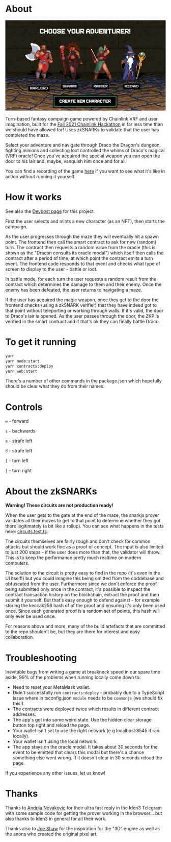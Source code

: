# About

![](./docs/choose-screen.png)

Turn-based fantasy campaign game powered by Chainlink VRF and user imagination, built for the [Fall 2021 Chainlink Hackathon](https://chain.link/hackathon) in far less time than we should have allowed for! Uses zkSNARKs to validate that the user has completed the maze.

Select your adventure and navigate through Draco the Dragon's dungeon, fighting minions and collecting loot controlled the whims of Draco's magical (VRF) oracle! Once you've acquired the special weapon you can open the door to his lair and, maybe, vanquish him once and for all!

You can find a recording of the game [here](./docs/movie.mp4) if you want to see what it's like in action without running it yourself.

# How it works

See also the [Devpost page](https://devpost.com/software/fantasy-campaign) for this project.

First the user selects and mints a new character (as an NFT), then starts the campaign.

As the user progresses through the maze they will eventually hit a spawn point. The frontend then call the smart contract to ask for new (random) turn. The contract then requests a random value from the oracle (this is shown as the "Dracon consults its oracle modal")  which itself then calls the contract after a period of time, at which point the contract emits a turn event. The frontend code responds to that event and checks what type of screen to display to the user - battle or loot.

In battle mode, for each turn the user requests a random result from the contract which determines the damage to them and their enemy. Once the enemy has been defeated, the user returns to navigating a maze.

If the user has acquired the magic weapon, once they get to the door the frontend checks (using a zkSNARK verifier) that they have indeed got to that point without teleporting or working through walls. If it's valid, the door to Draco's lair is opened. As the user passes through the door, the ZKP is verified in the smart contract and if that's ok they can finally battle Draco.

# To get it running

```
yarn
yarn node:start
yarn contracts:deploy
yarn web:start
```

There's a number of other commands in the package.json which hopefully should be clear what they do from their names.

# Controls

`w` - forward

`s` - backwards

`a` - strafe left

`d` - strafe left

`[` - turn left

`]` - turn right

# About the zkSNARKs

**Warning! These circuits are not production ready!**

When the user gets to the gate at the end of the maze, the snarkjs prover validates all their moves to get to that point to determine whether they got there legitimately (a bit like a rollup). You can see what happens in the tests here: [circuits.test.ts](./circuits/circuits.test.ts).

The circuits themselves are fairly rough and don't check for common attacks but should work fine as a proof of concept. The input is also limited to just 200 steps - if the user does more than that, the validator will throw. This is to keep the performance pretty much realtime on modern computers.

The solution to the circuit is pretty easy to find in the repo (it's even in the UI itself!) but you could imagine this being omitted from the coddebase and obfuscated from the user. Furthermore since we don't enforce the proof being submitted only once in the contract, it's possible to inspect the contract transaction history on the blockchain, extract the proof and then submit it yourself. But that's easy enough to defend against - for example storing the keccak256 hash of of the proof and ensuring it's only been used once. Since each generated proof is a random set of points, this hash will only ever be used once.

For reasons above and more, many of the build artefacts that are committed to the repo shouldn't be, but they are there for interest and easy collaboration.

# Troubleshooting

Inevitable bugs from writing a game at breakneck speed in our spare time aside, 99% of the problems when running locally come down to:

- Need to reset your MetaMask wallet.
- Didn't successfully run `contracts:deploy` - probably due to a TypeScript issue where in tsconfig.json `module` needs to be `commonjs` (we should fix this!).
- The contracts were deployed twice which results in different contract addresses.
- The app's got into some weird state. Use the hidden clear storage button top right and reload the page.
- Your wallet isn't set to use the right network (e.g localhost:8545 if ran locally).
- Your wallet isn't using the local network.
- The app stays on the oracle modal. It takes about 30 seconds for the event to be emitted that clears this modal but there's a chance something else went wrong. If it doesn't clear in 30 seconds reload the page.

If you experience any other issues, let us know!

# Thanks

Thanks to [
Andrija Novakovic](https://github.com/akinovak) for their ultra fast reply in the Iden3 Telegram with some sample code for getting the prover working in the browser... but also thanks to Iden3 in general for all their work.

Thanks also to [Joe Shaw](https://www.thedevteam.co.uk/Knowledge-Base/DungeonMasterJavascript) for the inspiration for the "3D" engine as well as the anons who created the original pixel art.